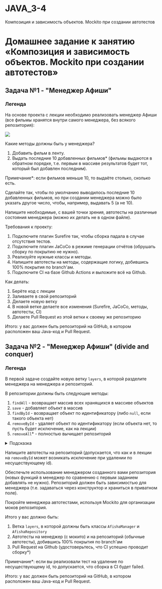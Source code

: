 # JAVA_3-4
Композиция и зависимость объектов. Mockito при создании автотестов
# Домашнее задание к занятию «Композиция и зависимость объектов. Mockito при создании автотестов»

## Задача №1 - "Менеджер Афиши"

### Легенда

На основе проекта с лекции необходимо реализовать менеджер Афиши (все фильмы хранятся внутри самого менеджера, без всякого репозитория):

![](https://github.com/netology-code/javaqa-homeworks/raw/master/dependency/pic/afisha.png)

Какие методы должны быть у менеджера?
1. Добавить фильм в ленту.
1. Выдать последние 10 добавленных фильмов* (фильмы выдаются в обратном порядке, т.е. первым в массиве результатов будет тот, который был добавлен последним).

Примечание*: если фильмов меньше 10, то выдаёте столько, сколько есть.

Сделайте так, чтобы по умолчанию выводилось последние 10 добавленных фильмов, но при создании менеджера можно было указать другое число, чтобы, например, выдавать 5 (а не 10).

Напишите необходимые, с вашей точки зрения, автотесты на различные состояния менеджера (можно их делать не в одном файле).

Требования к проекту:
1. Подключите плагин Surefire так, чтобы сборка падала в случае отсутствия тестов.
1. Подключите плагин JaCoCo в режиме генерации отчётов (обрушать сборку по покрытию не нужно).
1. Реализуйте нужные классы и методы.
1. Напишите автотесты на методы, содержащие логику, добившись 100% покрытия по branch'ам.
1. Подключите CI на базе Github Actions и выложите всё на Github.

Как делать:
1. Берёте код с лекции
1. Заливаете в свой репозиторий
1. Делаете новую ветку
1. В новой ветке делаете все изменения (Surefire, JaCoCo, методы, автотесты, CI)
1. Делаете Pull Request из этой ветки к своему же репозиторию

Итого: у вас должен быть репозиторий на GitHub, в котором расположен ваш Java-код и Pull Request.

## Задача №2 - "Менеджер Афиши" (divide and conquer)

### Легенда

В первой задаче создайте новую ветку `layers`, в которой разделите менеджера на менеджера и репозиторий.

В репозитории должны быть следующие методы:
1. `findAll` - возвращает массив всех хранящихся в массиве объектов
1. `save` - добавляет объект в массив
1. `findById` - возвращает объект по идентификатору (либо `null`, если такого объекта нет)
1. `removeById` - удаляет объект по идентификатору (если объекта нет, то пусть будет исключение, как на лекции)
1. `removeAll`* - полностью вычищает репозиторий

<details>
  <summary>Подсказка</summary>
  
  Для удаления всех элементов достаточно в `items` положить пустой массив. 
  
  В Java встроен механизм, который называется Garbage Collection (сборка мусора), он сам удаляет из памяти машины неиспользуемые объекты.
</details>

Напишите автотесты на репозиторий (допускается, что как и в лекции на `removeById` может возникать исключение при удалении по несуществующему id).

Обеспечьте использование менеджером созданного вами репозитория (новых функций в менеджер по сравнению с первым заданием добавлять не нужно). Репозиторий должен быть зависимостью для менеджера (т.е. задаваться через конструктор и храниться в приватном поле).

Покройте менеджера автотестами, используя Mockito для организации моков репозитория.

Итого у вас должно быть:
1. Ветка `layers`, в которой должны быть классы `AfishaManager` и `AfishaRepository`
1. Автотесты на менеджер (с мокито) и на репозиторий (обычные автотесты), добившись 100% покрытия по branch'ам
1. Pull Request на Github (удостоверьтесь, что CI успешно проводит сборку*)

Примечание*: если вы реализовали тест на удаление по несуществующему id, то допускается, что сборка в CI будет failed.

Итого: у вас должен быть репозиторий на GitHub, в котором расположен ваш Java-код и Pull Request.
